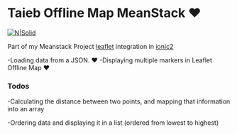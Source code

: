 # Taieb Offline Map MeanStack ❤

[![N|Solid](http://alfelah.com/img/moi.png)](http://www.alfelah.com)

Part of my Meanstack Project [leaflet](http://leafletjs.com/) integration in [ionic2](http://ionicframework.com)


-Loading data from a JSON. ❤
-Displaying multiple markers in Leaflet Offline Map ❤





### Todos

-Calculating the distance between two points, and mapping that information into an array

-Ordering data and displaying it in a list (ordered from lowest to highest)
